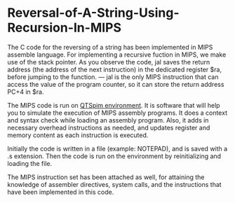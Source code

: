 # Reversal-of-A-String-Using-Recursion-In-MIPS
The C code for the reversing of a string has been implemented in MIPS assemble language. 
For implementing a recursive fuction in MIPS, we make use of the stack pointer. As you observe the code, jal saves the return address (the address of the next instruction) in the dedicated register $ra, before jumping to the function. — jal is the only MIPS instruction that can access the value of the program counter, so it can store the return address PC+4 in $ra.

The MIPS code is run on [QTSpim environment](https://sourceforge.net/projects/spimsimulator/files/). It is software that will help you to simulate the execution of MIPS assembly programs. It does a context and syntax check while loading an assembly program. Also, it adds in necessary overhead instructions as needed, and updates register and memory content as each instruction is executed.

Initially the code is written in a file (example: NOTEPAD), and is saved with a .s extension. Then the code is run on the environment by reinitializing and loading the file.

The MIPS instruction set has been attached as well, for attaining the knowledge of assembler directives, system calls, and the instructions that have been implemented in this code.
